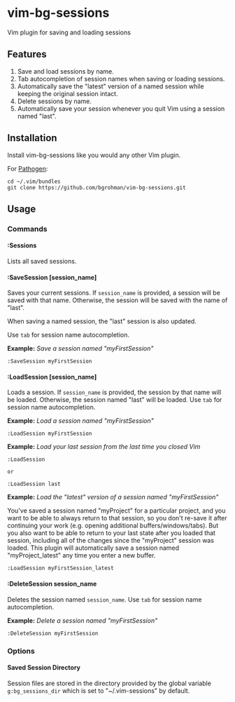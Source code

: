 # vim-bg-sessions
Vim plugin for saving and loading sessions

## Features
1. Save and load sessions by name.
2. Tab autocompletion of session names when saving or loading sessions.
3. Automatically save the "latest" version of a named session while keeping the original session intact.
4. Delete sessions by name.
5. Automatically save your session whenever you quit Vim using a session named "last".

## Installation
Install vim-bg-sessions like you would any other Vim plugin.

For [Pathogen](https://github.com/tpope/vim-pathogen):
```
cd ~/.vim/bundles
git clone https://github.com/bgrohman/vim-bg-sessions.git
```

## Usage

### Commands

#### :Sessions
Lists all saved sessions.

#### :SaveSession [session_name]
Saves your current sessions. If `session_name` is provided, a session will be saved with that name. Otherwise, the session will be saved with the name of "last".

When saving a named session, the "last" session is also updated.

Use `tab` for session name autocompletion.

__Example:__ _Save a session named "myFirstSession"_
```
:SaveSession myFirstSession
```

#### :LoadSession [session_name]
Loads a session. If `session_name` is provided, the session by that name will be loaded. Otherwise, the session named "last" will be loaded. Use `tab` for session name autocompletion.

__Example:__ _Load a session named "myFirstSession"_
```
:LoadSession myFirstSession
```

__Example:__ _Load your last session from the last time you closed Vim_
```
:LoadSession

or

:LoadSession last
```

__Example:__ _Load the "latest" version of a session named "myFirstSession"_

You've saved a session named "myProject" for a particular project, and you want to be able to always return to that session, so you don't re-save it after continuing your work (e.g. opening additional buffers/windows/tabs). But you also want to be able to return to your last state after you loaded that session, including all of the changes since the "myProject" session was loaded. This plugin will automatically save a session named "myProject_latest" any time you enter a new buffer.
```
:LoadSession myFirstSession_latest
```

#### :DeleteSession session_name
Deletes the session named `session_name`. Use `tab` for session name autocompletion.

__Example:__ _Delete a session named "myFirstSession"_
```
:DeleteSession myFirstSession
```

### Options

#### Saved Session Directory
Session files are stored in the directory provided by the global variable `g:bg_sessions_dir` which is set to "~/.vim-sessions" by default.
